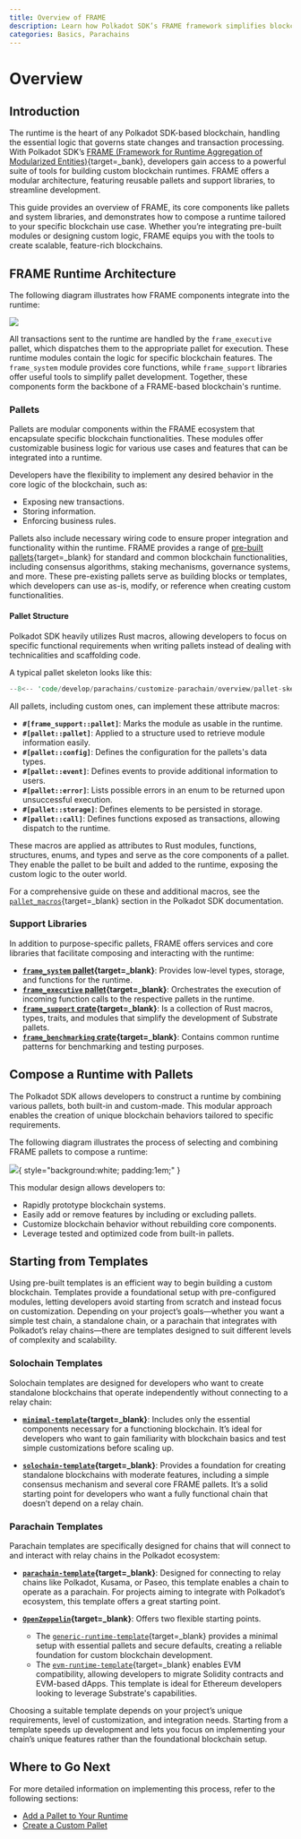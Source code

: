 ```yaml
---
title: Overview of FRAME
description: Learn how Polkadot SDK’s FRAME framework simplifies blockchain development with modular pallets and support libraries for efficient runtime design.
categories: Basics, Parachains
---
```


# Overview

## Introduction

The runtime is the heart of any Polkadot SDK-based blockchain, handling the essential logic that governs state changes and transaction processing. With Polkadot SDK’s [FRAME (Framework for Runtime Aggregation of Modularized Entities)](/polkadot-protocol/glossary/#frame-framework-for-runtime-aggregation-of-modularized-entities){target=\_bank}, developers gain access to a powerful suite of tools for building custom blockchain runtimes. FRAME offers a modular architecture, featuring reusable pallets and support libraries, to streamline development.

This guide provides an overview of FRAME, its core components like pallets and system libraries, and demonstrates how to compose a runtime tailored to your specific blockchain use case. Whether you’re integrating pre-built modules or designing custom logic, FRAME equips you with the tools to create scalable, feature-rich blockchains.

## FRAME Runtime Architecture

The following diagram illustrates how FRAME components integrate into the runtime:

![](/images/develop/parachains/customize-parachain/overview/frame-overview-1.webp)

All transactions sent to the runtime are handled by the `frame_executive` pallet, which dispatches them to the appropriate pallet for execution. These runtime modules contain the logic for specific blockchain features. The `frame_system` module provides core functions, while `frame_support` libraries offer useful tools to simplify pallet development. Together, these components form the backbone of a FRAME-based blockchain's runtime.

### Pallets

Pallets are modular components within the FRAME ecosystem that encapsulate specific blockchain functionalities. These modules offer customizable business logic for various use cases and features that can be integrated into a runtime.

Developers have the flexibility to implement any desired behavior in the core logic of the blockchain, such as:

- Exposing new transactions.
- Storing information.
- Enforcing business rules.

Pallets also include necessary wiring code to ensure proper integration and functionality within the runtime. FRAME provides a range of [pre-built pallets](https://github.com/paritytech/polkadot-sdk/tree/{{dependencies.repositories.polkadot_sdk.version}}/substrate/frame){target=\_blank} for standard and common blockchain functionalities, including consensus algorithms, staking mechanisms, governance systems, and more. These pre-existing pallets serve as building blocks or templates, which developers can use as-is, modify, or reference when creating custom functionalities. 

#### Pallet Structure

Polkadot SDK heavily utilizes Rust macros, allowing developers to focus on specific functional requirements when writing pallets instead of dealing with technicalities and scaffolding code.

A typical pallet skeleton looks like this:

```rust
--8<-- 'code/develop/parachains/customize-parachain/overview/pallet-skeleton.rs'
```

All pallets, including custom ones, can implement these attribute macros:

- **`#[frame_support::pallet]`**: Marks the module as usable in the runtime.
- **`#[pallet::pallet]`**: Applied to a structure used to retrieve module information easily.
- **`#[pallet::config]`**: Defines the configuration for the pallets's data types.
- **`#[pallet::event]`**: Defines events to provide additional information to users.
- **`#[pallet::error]`**: Lists possible errors in an enum to be returned upon unsuccessful execution.
- **`#[pallet::storage]`**: Defines elements to be persisted in storage.
- **`#[pallet::call]`**: Defines functions exposed as transactions, allowing dispatch to the runtime.

These macros are applied as attributes to Rust modules, functions, structures, enums, and types and serve as the core components of a pallet. They enable the pallet to be built and added to the runtime, exposing the custom logic to the outer world.

For a comprehensive guide on these and additional macros, see the [`pallet_macros`](https://paritytech.github.io/polkadot-sdk/master/frame_support/pallet_macros/index.html){target=\_blank} section in the Polkadot SDK documentation.

### Support Libraries

In addition to purpose-specific pallets, FRAME offers services and core libraries that facilitate composing and interacting with the runtime:

- **[`frame_system` pallet](https://paritytech.github.io/polkadot-sdk/master/frame_system/index.html){target=\_blank}**: Provides low-level types, storage, and functions for the runtime.
- **[`frame_executive` pallet](https://paritytech.github.io/polkadot-sdk/master/frame_executive/index.html){target=\_blank}**: Orchestrates the execution of incoming function calls to the respective pallets in the runtime.
- **[`frame_support` crate](https://paritytech.github.io/polkadot-sdk/master/frame_support/index.html){target=\_blank}**: Is a collection of Rust macros, types, traits, and modules that simplify the development of Substrate pallets.
- **[`frame_benchmarking` crate](https://paritytech.github.io/polkadot-sdk/master/frame_benchmarking/trait.Benchmark.html){target=\_blank}**: Contains common runtime patterns for benchmarking and testing purposes.

## Compose a Runtime with Pallets

The Polkadot SDK allows developers to construct a runtime by combining various pallets, both built-in and custom-made. This modular approach enables the creation of unique blockchain behaviors tailored to specific requirements.

The following diagram illustrates the process of selecting and combining FRAME pallets to compose a runtime:

![](/images/develop/parachains/customize-parachain/overview/frame-overview-2.webp){ style="background:white; padding:1em;" }

This modular design allows developers to:

- Rapidly prototype blockchain systems.
- Easily add or remove features by including or excluding pallets.
- Customize blockchain behavior without rebuilding core components.
- Leverage tested and optimized code from built-in pallets.

## Starting from Templates

Using pre-built templates is an efficient way to begin building a custom blockchain. Templates provide a foundational setup with pre-configured modules, letting developers avoid starting from scratch and instead focus on customization. Depending on your project’s goals—whether you want a simple test chain, a standalone chain, or a parachain that integrates with Polkadot’s relay chains—there are templates designed to suit different levels of complexity and scalability.

### Solochain Templates

Solochain templates are designed for developers who want to create standalone blockchains that operate independently without connecting to a relay chain:

- **[`minimal-template`](https://github.com/paritytech/polkadot-sdk/tree/master/templates/minimal){target=\_blank}**: Includes only the essential components necessary for a functioning blockchain. It’s ideal for developers who want to gain familiarity with blockchain basics and test simple customizations before scaling up.

- **[`solochain-template`](https://github.com/paritytech/polkadot-sdk/tree/master/templates/solochain){target=\_blank}**: Provides a foundation for creating standalone blockchains with moderate features, including a simple consensus mechanism and several core FRAME pallets. It’s a solid starting point for developers who want a fully functional chain that doesn’t depend on a relay chain.

### Parachain Templates

Parachain templates are specifically designed for chains that will connect to and interact with relay chains in the Polkadot ecosystem:

- **[`parachain-template`](https://github.com/paritytech/polkadot-sdk/tree/master/templates/parachain){target=\_blank}**: Designed for connecting to relay chains like Polkadot, Kusama, or Paseo, this template enables a chain to operate as a parachain. For projects aiming to integrate with Polkadot’s ecosystem, this template offers a great starting point.

- **[`OpenZeppelin`](https://github.com/OpenZeppelin/polkadot-runtime-templates/tree/main){target=\_blank}**: Offers two flexible starting points.
    - The [`generic-runtime-template`](https://github.com/OpenZeppelin/polkadot-runtime-templates/tree/main/generic-template){target=\_blank} provides a minimal setup with essential pallets and secure defaults, creating a reliable foundation for custom blockchain development.
    - The [`evm-runtime-template`](https://github.com/OpenZeppelin/polkadot-runtime-templates/tree/main/evm-template){target=\_blank} enables EVM compatibility, allowing developers to migrate Solidity contracts and EVM-based dApps. This template is ideal for Ethereum developers looking to leverage Substrate's capabilities.

Choosing a suitable template depends on your project’s unique requirements, level of customization, and integration needs. Starting from a template speeds up development and lets you focus on implementing your chain’s unique features rather than the foundational blockchain setup.

## Where to Go Next

For more detailed information on implementing this process, refer to the following sections:

- [Add a Pallet to Your Runtime](/develop/parachains/customize-parachain/add-existing-pallets/)
- [Create a Custom Pallet](/develop/parachains/customize-parachain/make-custom-pallet/)
